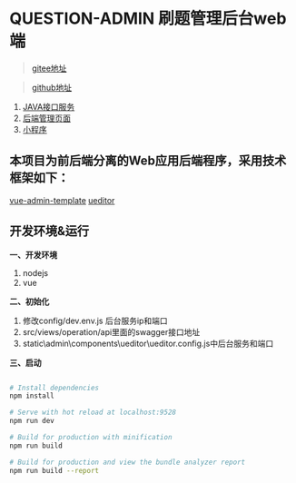 # QUESTION-ADMIN 刷题管理后台web端

>  [gitee地址](https://gitee.com/zvc888/question-admin-console.git)

>  [github地址](https://github.com/zvc888/question-admin-console.git)


1. [JAVA接口服务](https://github.com/zvc888/question-admin.git)
2. [后端管理页面](https://github.com/zvc888/question-admin-console.git)
3. [小程序](https://github.com/zvc888/question-wx.git)

## 本项目为前后端分离的Web应用后端程序，采用技术框架如下：

[vue-admin-template](http://panjiachen.github.io/vue-admin-template)
[ueditor](https://github.com/fex-team/ueditor)

## 开发环境&运行

**一、开发环境**

1. nodejs
2. vue

**二、初始化**

1. 修改config/dev.env.js 后台服务ip和端口
2. src/views/operation/api里面的swagger接口地址
3. static\admin\components\ueditor\ueditor.config.js中后台服务和端口

**三、启动**

```bash

# Install dependencies
npm install

# Serve with hot reload at localhost:9528
npm run dev

# Build for production with minification
npm run build

# Build for production and view the bundle analyzer report
npm run build --report
```
